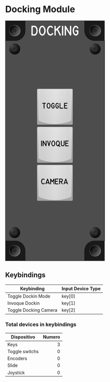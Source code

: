# Docking Module

![Docking Module](images/DockingModule_50mmWidth.png)

## Keybindings

| Keybinding            | Input Device Type |
| ----------------------| ----------------- |
| Toggle Dockin Mode    | key[0]            |
| Invoque Dockin        | key[1]            |
| Toggle Docking Camera | key[2]            |


### Total devices in keybindings

| Dispositivo          | Numero |
| -------------------- | -----: |
| Keys                 |      3 |
| Toggle switchs       |      0 |
| Encoders             |      0 |
| Slide                |      0 |
| Joystick             |      0 |
